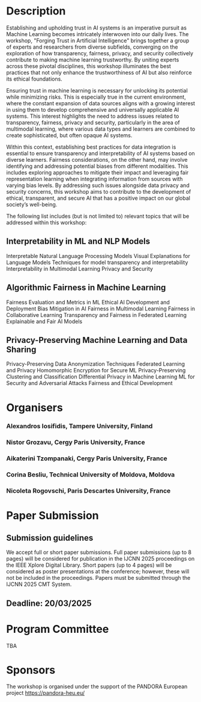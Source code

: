 # Description
Establishing and upholding trust in AI systems is an imperative pursuit as Machine Learning becomes intricately interwoven into our daily lives. The workshop, "Forging Trust in Artificial Intelligence" brings together a group of experts and researchers from diverse subfields, converging on the exploration of how transparency, fairness, privacy, and security collectively contribute to making machine learning trustworthy. By uniting experts across these pivotal disciplines, this workshop illuminates the best practices that not only enhance the trustworthiness of AI but also reinforce its ethical foundations.

Ensuring trust in machine learning is necessary for unlocking its potential while minimizing risks. This is especially true in the current environment, where the constant expansion of data sources aligns with a growing interest in using them to develop comprehensive and universally applicable AI systems. This interest highlights the need to address issues related to transparency, fairness, privacy and security, particularly in the area of multimodal learning, where various data types and learners are combined to create sophisticated, but often opaque AI systems.

Within this context, establishing best practices for data integration is essential to ensure transparency and interpretability of AI systems based on diverse learners. Fairness considerations, on the other hand, may involve identifying and addressing potential biases from different modalities. This includes exploring approaches to mitigate their impact and leveraging fair representation learning when integrating information from sources with varying bias levels. By addressing such issues alongside data privacy and security concerns, this workshop aims to contribute to the development of ethical, transparent, and secure AI that has a positive impact on our global society’s well-being.

The following list includes (but is not limited to) relevant topics that will be addressed within this workshop:  

## Interpretability in ML and NLP Models

Interpretable Natural Language Processing Models
Visual Explanations for Language Models
Techniques for model transparency and interpretability
Interpretability in Multimodal Learning
Privacy and Security

## Algorithmic Fairness in Machine Learning

Fairness Evaluation and Metrics in ML
Ethical AI Development and Deployment
Bias Mitigation in AI
Fairness in Multimodal Learning
Fairness in Collaborative Learning
Transparency and Fairness in Federated Learning
Explainable and Fair AI Models

## Privacy-Preserving Machine Learning and Data Sharing

Privacy-Preserving Data Anonymization Techniques
Federated Learning and Privacy
Homomorphic Encryption for Secure ML
Privacy-Preserving Clustering and Classification
Differential Privacy in Machine Learning
ML for Security and Adversarial Attacks
Fairness and Ethical Development


# Organisers

### Alexandros Iosifidis, Tampere University, Finland
### Nistor Grozavu, Cergy Paris University, France
### Aikaterini Tzompanaki, Cergy Paris University, France
### Corina Besliu, Technical University of Moldova, Moldova
### Nicoleta Rogovschi,  Paris Descartes University, France

# Paper Submission
## Submission guidelines
We accept full or short paper submissions. Full paper submissions (up to 8 pages) will be considered for publication in the IJCNN 2025 proceedings on the IEEE Xplore Digital Library. Short papers (up to 4 pages) will be considered as poster presentations at the conference; however, these will not be included in the proceedings. Papers must be submitted through the IJCNN 2025 CMT System.
## Deadline: 20/03/2025

# Program Committee
TBA

# Sponsors
The workshop is organised under the support of the PANDORA European project https://pandora-heu.eu/
